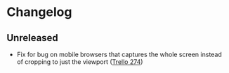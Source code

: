 # Changelog

## Unreleased

- Fix for bug on mobile browsers that captures the whole screen instead of cropping to just the viewport ([Trello 274](https://trello.com/c/NfcL4xXw))
